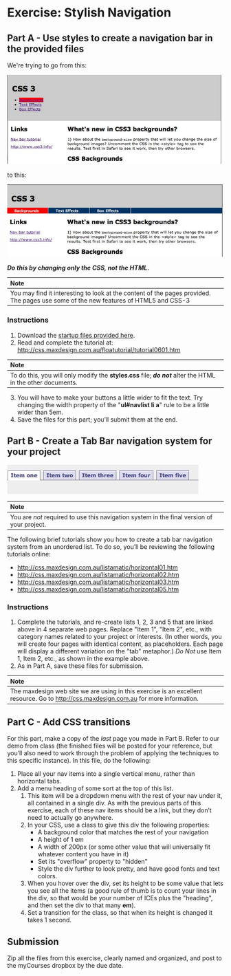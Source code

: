 # Exercise: Stylish Navigation
## Part A - Use styles to create a navigation bar in the provided files

We're trying to go from this:

![Navigation Before](images/stylish-nav-1.jpg)

to this:

![Navigation After](images/stylish-nav-2.jpg)

***Do this by changing only the CSS, not the HTML.***

|Note|
|:----|
|You may find it interesting to look at the content of the pages provided.  The pages use some of the new features of HTML5 and CSS-3|

### Instructions
1. Download the [startup files provided here](stylish-nav-start.zip).
2. Read and complete the tutorial at: http://css.maxdesign.com.au/floatutorial/tutorial0601.htm

|Note|
|:----|
|To do this, you will only modify the **styles.css** file; ***do not*** alter the HTML in the other documents.|

3. You will have to make your buttons a little wider to fit the text.  Try changing the width property of the "**ul#navlist li a**" rule to be a little wider than 5em.
4. Save the files for this part; you’ll submit them at the end.

## Part B - Create a Tab Bar navigation system for your project 

![Stylish Tabs](images/stylish-nav-3.jpg)

|Note|
|:----|
|You are *not* required to use this navigation system in the final version of your project.|

The following brief tutorials show you how to create a tab bar navigation system from an unordered list.  To do so, you’ll be reviewing the following tutorials online:
- http://css.maxdesign.com.au/listamatic/horizontal01.htm
- http://css.maxdesign.com.au/listamatic/horizontal02.htm
- http://css.maxdesign.com.au/listamatic/horizontal03.htm
- http://css.maxdesign.com.au/listamatic/horizontal05.htm

### Instructions

1. Complete the tutorials, and re-create lists 1, 2, 3 and 5 that are linked above in 4 separate web pages. Replace "Item 1", "Item 2", etc., with category names related to your project or interests.  (In other words, you will create four pages with identical content, as placeholders.  Each page will display a different variation on the "tab" metaphor.)  *Do Not* use Item 1, Item 2, etc., as shown in the example above.
2. As in Part A, save these files for submission.

|Note|
|:----|
|The maxdesign web site we are using in this exercise is an excellent resource.  Go to http://css.maxdesign.com.au for more information.|

## Part C - Add CSS transitions

For this part, make a copy of the *last* page you made in Part B. Refer to our demo from class (the finished files will be posted for your reference, but you’ll also need to work through the problem of applying the techniques to this specific instance). In this file, do the following:

1. Place all your nav items into a single vertical menu, rather than horizontal tabs.
2. Add a menu heading of some sort at the top of this list.
      1. This item will be a dropdown menu with the rest of your nav under it, all contained in a single div. As with the previous parts of this exercise, each of these nav items should be a link, but they don’t need to actually go anywhere.
      2. In your CSS, use a class to give this div the following properties:
          - A background color that matches the rest of your navigation
          - A height of 1 em
          - A width of 200px (or some other value that will universally fit whatever content you have in it)
          - Set its "overflow" property to "hidden"
          - Style the div further to look pretty, and have good fonts and text colors.
      3. When you hover over the div, set its height to be some value that lets you see all the items (a good rule of thumb is to count your lines in the div, so that would be your number of ICEs plus the "heading", and then set the div to that many **em**).
      4. Set a transition for the class, so that when its height is changed it takes 1 second.


## Submission
Zip all the files from this exercise, clearly named and organized, and post to the myCourses dropbox by the due date.

